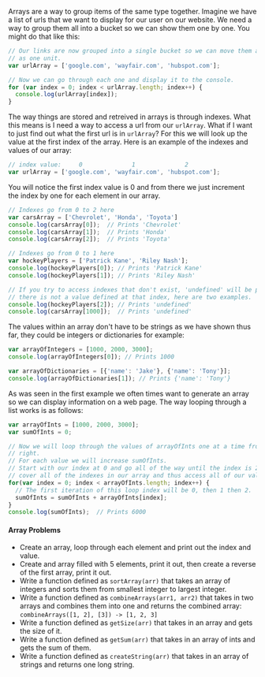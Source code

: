 Arrays are a way to group items of the same type together.  Imagine we have a list of urls
that we want to display for our user on our website.  We need a way to group them all into a
bucket so we can show them one by one.  You might do that like this:

```javascript
// Our links are now grouped into a single bucket so we can move them around in our program
// as one unit.
var urlArray = ['google.com', 'wayfair.com', 'hubspot.com'];

// Now we can go through each one and display it to the console.
for (var index = 0; index < urlArray.length; index++) {
  console.log(urlArray[index]);
}
```

The way things are stored and retreived in arrays is through indexes.  What this means
is I need a way to access a url from our `urlArray`.  What if I want to just find out
what the first url is in `urlArray`?  For this we will look up the value at the first index
of the array.  Here is an example of the indexes and values of our array:
```javascript
// index value:     0              1              2
var urlArray = ['google.com', 'wayfair.com', 'hubspot.com'];
```

You will notice the first index value is 0 and from there we just increment the index by one
for each element in our array.

```javascript
// Indexes go from 0 to 2 here
var carsArray = ['Chevrolet', 'Honda', 'Toyota']
console.log(carsArray[0]);  // Prints 'Chevrolet'
console.log(carsArray[1]);  // Prints 'Honda'
console.log(carsArray[2]);  // Prints 'Toyota'

// Indexes go from 0 to 1 here
var hockeyPlayers = ['Patrick Kane', 'Riley Nash'];
console.log(hockeyPlayers[0]); // Prints 'Patrick Kane'
console.log(hockeyPlayers[1]); // Prints 'Riley Nash'

// If you try to access indexes that don't exist, 'undefined' will be printed because
// there is not a value defined at that index, here are two examples.
console.log(hockeyPlayers[2]); // Prints 'undefined'
console.log(carsArray[1000]);  // Prints 'undefined'
```

The values within an array don't have to be strings as we have shown thus far, they could be integers
or dictionaries for example:
```javascript
var arrayOfIntegers = [1000, 2000, 3000];
console.log(arrayOfIntegers[0]); // Prints 1000

var arrayOfDictionaries = [{'name': 'Jake'}, {'name': 'Tony'}];
console.log(arrayOfDictionaries[1]); // Prints {'name': 'Tony'}
```

As was seen in the first example we often times want to generate an array so we can display information
on a web page.  The way looping through a list works is as follows:
```javascript
var arrayOfInts = [1000, 2000, 3000];
var sumOfInts = 0;

// Now we will loop through the values of arrayOfInts one at a time from left to
// right.
// For each value we will increase sumOfInts.
// Start with our index at 0 and go all of the way until the index is 2, this will
// cover all of the indexes in our array and thus access all of our values.
for(var index = 0; index < arrayOfInts.length; index++) {
  // The first iteration of this loop index will be 0, then 1 then 2.
  sumOfInts = sumOfInts + arrayOfInts[index];
}
console.log(sumOfInts);  // Prints 6000
```

#### Array Problems
- Create an array, loop through each element and print out the index and value.
- Create and array filled with 5 elements, print it out, then create a reverse of the first array, print it out.
- Write a function defined as `sortArray(arr)` that takes an array of integers and sorts them from smallest integer
  to largest integer.
- Write a function defined as `combineArrays(arr1, arr2)` that takes in two arrays and combines them into one
  and returns the combined array: `combineArrays([1, 2], [3]) -> [1, 2, 3]`
- Write a function defined as `getSize(arr)` that takes in an array and gets the size of it.
- Write a function defined as `getSum(arr)` that takes in an array of ints and gets the sum of them.
- Write a function defined as `createString(arr)` that takes in an array of strings and returns one long string.